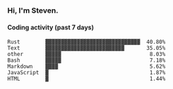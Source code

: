 ### Hi, I'm Steven.

#### Coding activity (past 7 days)
```
Rust        ▓▓▓▓▓▓▓▓▓▓▓▓▓▓▓▓▓▓▓▓▓▓▓▓▓▓▓▓▓▓  40.80%
Text        ▓▓▓▓▓▓▓▓▓▓▓▓▓▓▓▓▓▓▓▓▓▓▓▓▓       35.05%
other       ▓▓▓▓▓                            8.03%
Bash        ▓▓▓▓▓                            7.18%
Markdown    ▓▓▓▓                             5.62%
JavaScript  ▓                                1.87%
HTML        ▓                                1.44%
```
